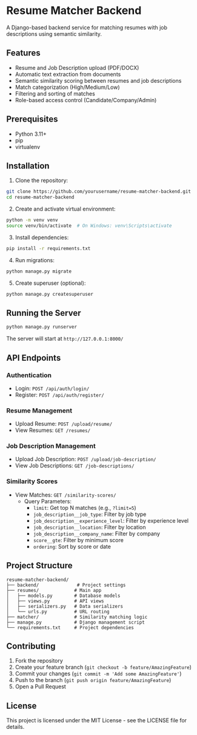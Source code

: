# Resume Matcher Backend

A Django-based backend service for matching resumes with job descriptions using semantic similarity.

## Features

- Resume and Job Description upload (PDF/DOCX)
- Automatic text extraction from documents
- Semantic similarity scoring between resumes and job descriptions
- Match categorization (High/Medium/Low)
- Filtering and sorting of matches
- Role-based access control (Candidate/Company/Admin)

## Prerequisites

- Python 3.11+
- pip
- virtualenv

## Installation

1. Clone the repository:
```bash
git clone https://github.com/yourusername/resume-matcher-backend.git
cd resume-matcher-backend
```

2. Create and activate virtual environment:
```bash
python -m venv venv
source venv/bin/activate  # On Windows: venv\Scripts\activate
```

3. Install dependencies:
```bash
pip install -r requirements.txt
```

4. Run migrations:
```bash
python manage.py migrate
```

5. Create superuser (optional):
```bash
python manage.py createsuperuser
```

## Running the Server

```bash
python manage.py runserver
```

The server will start at `http://127.0.0.1:8000/`

## API Endpoints

### Authentication
- Login: `POST /api/auth/login/`
- Register: `POST /api/auth/register/`

### Resume Management
- Upload Resume: `POST /upload/resume/`
- View Resumes: `GET /resumes/`

### Job Description Management
- Upload Job Description: `POST /upload/job-description/`
- View Job Descriptions: `GET /job-descriptions/`

### Similarity Scores
- View Matches: `GET /similarity-scores/`
  - Query Parameters:
    - `limit`: Get top N matches (e.g., `?limit=5`)
    - `job_description__job_type`: Filter by job type
    - `job_description__experience_level`: Filter by experience level
    - `job_description__location`: Filter by location
    - `job_description__company_name`: Filter by company
    - `score__gte`: Filter by minimum score
    - `ordering`: Sort by score or date

## Project Structure

```
resume-matcher-backend/
├── backend/              # Project settings
├── resumes/             # Main app
│   ├── models.py        # Database models
│   ├── views.py         # API views
│   ├── serializers.py   # Data serializers
│   └── urls.py          # URL routing
├── matcher/             # Similarity matching logic
├── manage.py            # Django management script
└── requirements.txt     # Project dependencies
```

## Contributing

1. Fork the repository
2. Create your feature branch (`git checkout -b feature/AmazingFeature`)
3. Commit your changes (`git commit -m 'Add some AmazingFeature'`)
4. Push to the branch (`git push origin feature/AmazingFeature`)
5. Open a Pull Request

## License

This project is licensed under the MIT License - see the LICENSE file for details.


